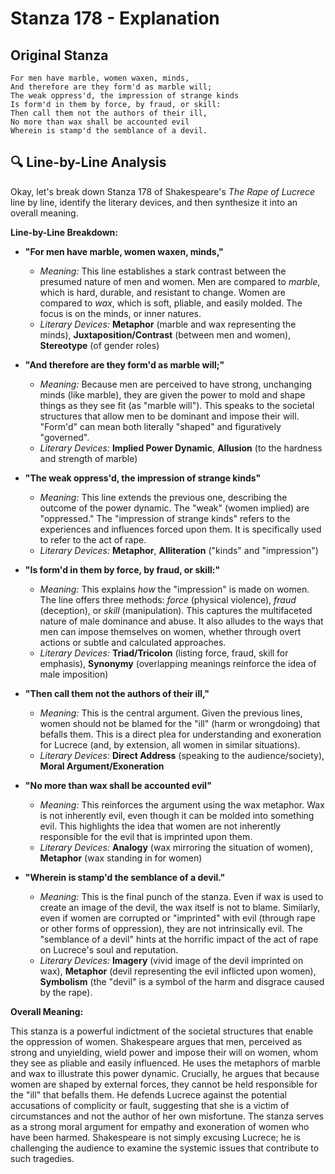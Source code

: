# Stanza 178 - Explanation

## Original Stanza
```
For men have marble, women waxen, minds,
And therefore are they form'd as marble will;
The weak oppress'd, the impression of strange kinds
Is form'd in them by force, by fraud, or skill:
Then call them not the authors of their ill,
No more than wax shall be accounted evil
Wherein is stamp'd the semblance of a devil.
```

## 🔍 Line-by-Line Analysis
Okay, let's break down Stanza 178 of Shakespeare's *The Rape of Lucrece* line by line, identify the literary devices, and then synthesize it into an overall meaning.

**Line-by-Line Breakdown:**

*   **"For men have marble, women waxen, minds,"**
    *   *Meaning:* This line establishes a stark contrast between the presumed nature of men and women. Men are compared to *marble*, which is hard, durable, and resistant to change. Women are compared to *wax*, which is soft, pliable, and easily molded. The focus is on the minds, or inner natures.
    *   *Literary Devices:* **Metaphor** (marble and wax representing the minds), **Juxtaposition/Contrast** (between men and women), **Stereotype** (of gender roles)

*   **"And therefore are they form'd as marble will;"**
    *   *Meaning:* Because men are perceived to have strong, unchanging minds (like marble), they are given the power to mold and shape things as they see fit (as "marble will"). This speaks to the societal structures that allow men to be dominant and impose their will. "Form'd" can mean both literally "shaped" and figuratively "governed".
    *   *Literary Devices:* **Implied Power Dynamic**, **Allusion** (to the hardness and strength of marble)

*   **"The weak oppress'd, the impression of strange kinds"**
    *   *Meaning:* This line extends the previous one, describing the outcome of the power dynamic.  The "weak" (women implied) are "oppressed."  The "impression of strange kinds" refers to the experiences and influences forced upon them. It is specifically used to refer to the act of rape.
    *   *Literary Devices:* **Metaphor**, **Alliteration** ("kinds" and "impression")

*   **"Is form'd in them by force, by fraud, or skill:"**
    *   *Meaning:* This explains *how* the "impression" is made on women.  The line offers three methods: *force* (physical violence), *fraud* (deception), or *skill* (manipulation). This captures the multifaceted nature of male dominance and abuse. It also alludes to the ways that men can impose themselves on women, whether through overt actions or subtle and calculated approaches.
    *   *Literary Devices:* **Triad/Tricolon** (listing force, fraud, skill for emphasis), **Synonymy** (overlapping meanings reinforce the idea of male imposition)

*   **"Then call them not the authors of their ill,"**
    *   *Meaning:* This is the central argument. Given the previous lines, women should not be blamed for the "ill" (harm or wrongdoing) that befalls them. This is a direct plea for understanding and exoneration for Lucrece (and, by extension, all women in similar situations).
    *   *Literary Devices:* **Direct Address** (speaking to the audience/society), **Moral Argument/Exoneration**

*   **"No more than wax shall be accounted evil"**
    *   *Meaning:* This reinforces the argument using the wax metaphor. Wax is not inherently evil, even though it can be molded into something evil. This highlights the idea that women are not inherently responsible for the evil that is imprinted upon them.
    *   *Literary Devices:* **Analogy** (wax mirroring the situation of women), **Metaphor** (wax standing in for women)

*   **"Wherein is stamp'd the semblance of a devil."**
    *   *Meaning:* This is the final punch of the stanza. Even if wax is used to create an image of the devil, the wax itself is not to blame. Similarly, even if women are corrupted or "imprinted" with evil (through rape or other forms of oppression), they are not intrinsically evil. The "semblance of a devil" hints at the horrific impact of the act of rape on Lucrece's soul and reputation.
    *   *Literary Devices:* **Imagery** (vivid image of the devil imprinted on wax), **Metaphor** (devil representing the evil inflicted upon women), **Symbolism** (the "devil" is a symbol of the harm and disgrace caused by the rape).

**Overall Meaning:**

This stanza is a powerful indictment of the societal structures that enable the oppression of women. Shakespeare argues that men, perceived as strong and unyielding, wield power and impose their will on women, whom they see as pliable and easily influenced. He uses the metaphors of marble and wax to illustrate this power dynamic.  Crucially, he argues that because women are shaped by external forces, they cannot be held responsible for the "ill" that befalls them.  He defends Lucrece against the potential accusations of complicity or fault, suggesting that she is a victim of circumstances and not the author of her own misfortune. The stanza serves as a strong moral argument for empathy and exoneration of women who have been harmed.  Shakespeare is not simply excusing Lucrece; he is challenging the audience to examine the systemic issues that contribute to such tragedies.
